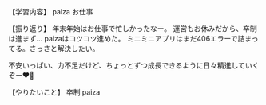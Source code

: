 【学習内容】
paiza
お仕事

【振り返り】
年末年始はお仕事で忙しかったなー。
運営もお休みだから、卒制は進まず…
paizaはコツコツ進めた。
ミニミニアプリはまだ406エラーで詰まってる。さっさと解決したい。

不安いっぱい、力不足だけど、ちょっとずつ成長できるように日々精進していくぞー❤️‍🔥

【やりたいこと】
卒制
paiza
